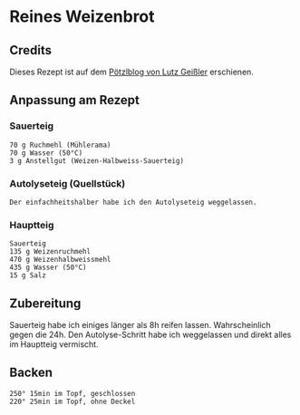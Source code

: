 # Reines Weizenbrot

## Credits

Dieses Rezept ist auf dem [Pötzlblog von Lutz Geißler](https://www.ploetzblog.de/2014/12/20/reines-weizensauerteigbrot/) erschienen.

## Anpassung am Rezept

### Sauerteig

    70 g Ruchmehl (Mühlerama)
    70 g Wasser (50°C)
    3 g Anstellgut (Weizen-Halbweiss-Sauerteig)

### Autolyseteig (Quellstück)

    Der einfachheitshalber habe ich den Autolyseteig weggelassen.

### Hauptteig

    Sauerteig
    135 g Weizenruchmehl
    470 g Weizenhalbweissmehl
    435 g Wasser (50°C)
    15 g Salz


## Zubereitung

Sauerteig habe ich einiges länger als 8h reifen lassen. Wahrscheinlich gegen die 24h.
Den Autolyse-Schritt habe ich weggelassen und direkt alles im Hauptteig vermischt.

## Backen
    250° 15min im Topf, geschlossen
    220° 25min im Topf, ohne Deckel
